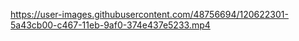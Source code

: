 
https://user-images.githubusercontent.com/48756694/120622301-5a43cb00-c467-11eb-9af0-374e437e5233.mp4

